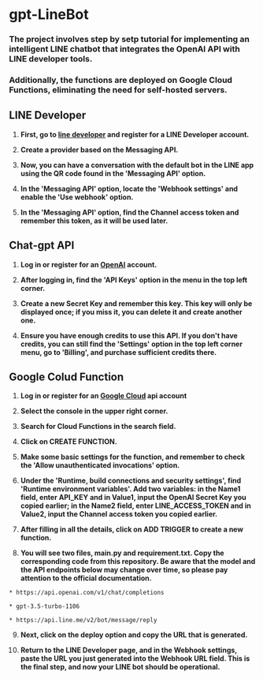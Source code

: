# gpt-LineBot

<h3>The project involves step by setp tutorial for implementing an intelligent LINE chatbot that integrates the OpenAI API with LINE developer tools.</h3>
  
<h3>Additionally, the functions are deployed on Google Cloud Functions, eliminating the need for self-hosted servers.</h3>

## LINE Developer

1. **First, go to [line developer](https://developers.line.biz/en/?status=success) and register for a LINE Developer account.**
   
2. **Create a provider based on the Messaging API.**
   
3. **Now, you can have a conversation with the default bot in the LINE app using the QR code found in the 'Messaging API' option.**
   
4. **In the 'Messaging API' option, locate the 'Webhook settings' and enable the 'Use webhook' option.**
   
5. **In the 'Messaging API' option, find the Channel access token and remember this token, as it will be used later.**

## Chat-gpt API

1. **Log in or register for an [OpenAI](https://openai.com/blog/openai-api) account.**
 
2. **After logging in, find the 'API Keys' option in the menu in the top left corner.**
   
3. **Create a new Secret Key and remember this key. This key will only be displayed once; if you miss it, you can delete it and create another one.**
   
4. **Ensure you have enough credits to use this API. If you don't have credits, you can still find the 'Settings' option in the top left corner menu, go to 'Billing', and purchase sufficient credits there.**

## Google Colud Function

1. **Log in or register for an [Google Cloud](https://cloud.google.com/apis) api account**
   
2. **Select the console in the upper right corner.**

3. **Search for Cloud Functions in the search field.**
 
4. **Click on CREATE FUNCTION.**
 
5. **Make some basic settings for the function, and remember to check the 'Allow unauthenticated invocations' option.**

6. **Under the 'Runtime, build connections and security settings', find 'Runtime environment variables'. Add two variables: in the Name1 field, enter API_KEY and in Value1, input the OpenAI Secret Key you copied earlier; in the Name2 field, enter LINE_ACCESS_TOKEN and in Value2, input the Channel access token you copied earlier.**
    
7. **After filling in all the details, click on ADD TRIGGER to create a new function.**

8. **You will see two files, main.py and requirement.txt. Copy the corresponding code from this repository. Be aware that the model and the API endpoints below may change over time, so please pay attention to the official documentation.**

```
* https://api.openai.com/v1/chat/completions

* gpt-3.5-turbo-1106

* https://api.line.me/v2/bot/message/reply
```

9. **Next, click on the deploy option and copy the URL that is generated.**
    
10. **Return to the LINE Developer page, and in the Webhook settings, paste the URL you just generated into the Webhook URL field. This is the final step, and now your LINE bot should be operational.**

